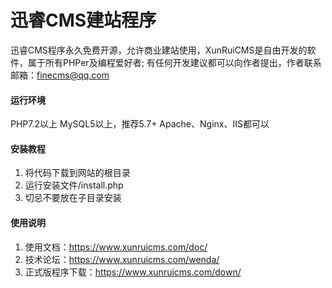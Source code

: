 # 迅睿CMS建站程序

迅睿CMS程序永久免费开源，允许商业建站使用，XunRuiCMS是自由开发的软件，属于所有PHPer及编程爱好者;
有任何开发建议都可以向作者提出，作者联系邮箱：finecms@qq.com

#### 运行环境
PHP7.2以上
MySQL5以上，推荐5.7+
Apache、Nginx、IIS都可以

#### 安装教程

1. 将代码下载到网站的根目录
2. 运行安装文件/install.php
3. 切忌不要放在子目录安装

#### 使用说明

1. 使用文档：https://www.xunruicms.com/doc/
2. 技术论坛：https://www.xunruicms.com/wenda/
3. 正式版程序下载：https://www.xunruicms.com/down/
